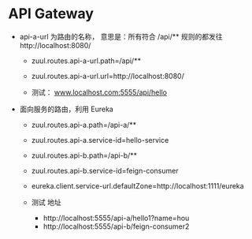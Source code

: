 # API Gateway


- api-a-url 为路由的名称， 意思是：所有符合 /api/** 规则的都发往 http://localhost:8080/
	- zuul.routes.api-a-url.path=/api/**
	- zuul.routes.api-a-url.url=http://localhost:8080/

	- 测试： www.localhost.com:5555/api/hello

- 面向服务的路由，利用 Eureka
	- zuul.routes.api-a.path=/api-a/**
	- zuul.routes.api-a.service-id=hello-service
	- zuul.routes.api-b.path=/api-b/**
	- zuul.routes.api-b.service-id=feign-consumer
	- eureka.client.service-url.defaultZone=http://localhost:1111/eureka

	- 测试 地址
		- http://localhost:5555/api-a/hello1?name=hou
		- http://localhost:5555/api-b/feign-consumer2
